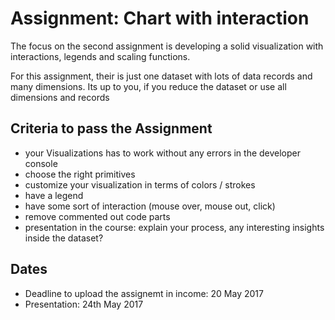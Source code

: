 # Assignment: Chart with interaction
The focus on the second assignment is developing a solid visualization with interactions, legends and scaling functions.

For this assignment, their is just one dataset with lots of data records and many dimensions. Its up to you, if you reduce the dataset or use all dimensions and records


## Criteria to pass the Assignment
* your Visualizations has to work without any errors in the developer console
* choose the right primitives 
* customize your visualization in terms of colors / strokes
* have a legend
* have some sort of interaction (mouse over, mouse out, click)
* remove commented out code parts
* presentation in the course: explain your process, any interesting insights inside the dataset?

## Dates

* Deadline to upload the assignemt in income: 20 May 2017
* Presentation: 24th May 2017

